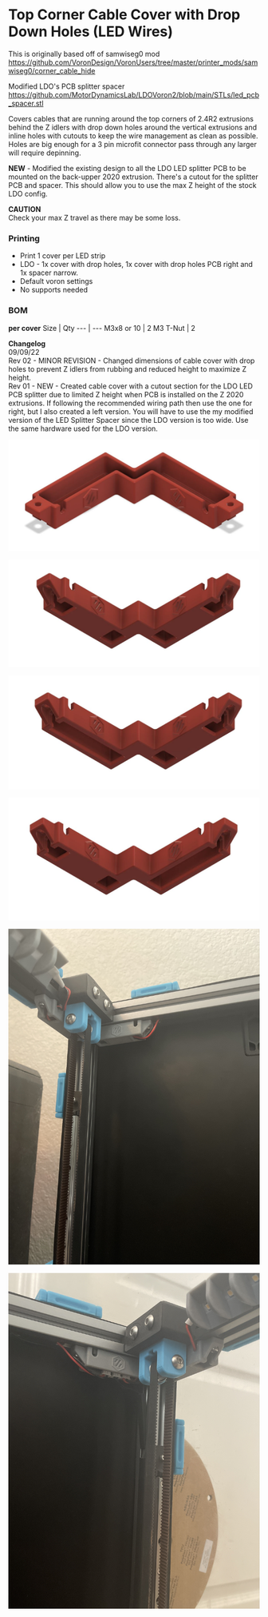 # Top Corner Cable Cover with Drop Down Holes (LED Wires)

This is originally based off of samwiseg0 mod 
<br /> https://github.com/VoronDesign/VoronUsers/tree/master/printer_mods/samwiseg0/corner_cable_hide

Modified LDO's PCB splitter spacer
<br /> https://github.com/MotorDynamicsLab/LDOVoron2/blob/main/STLs/led_pcb_spacer.stl

Covers cables that are running around the top corners of 2.4R2 extrusions behind the Z idlers with drop down holes around the vertical extrusions and inline holes with cutouts to keep the wire management as clean as possible. Holes are big enough for a 3 pin microfit connector pass through any larger will require depinning.

**NEW** - Modified the existing design to all the LDO LED splitter PCB to be mounted on the back-upper 2020 extrusion. There's a cutout for the splitter PCB and spacer. This should allow you to use the max Z height of the stock LDO config.

**CAUTION**
<br /> Check your max Z travel as there may be some loss.

### Printing
  * Print 1 cover per LED strip
  * LDO - 1x cover with drop holes, 1x cover with drop holes PCB right and 1x spacer narrow.
  * Default voron settings
  * No supports needed

### BOM
**per cover**
Size | Qty
--- | ---
M3x8 or 10 | 2
M3 T-Nut | 2

**Changelog**
<br /> 09/09/22 
<br /> Rev 02 - MINOR REVISION - Changed dimensions of cable cover with drop holes to prevent Z idlers from rubbing and reduced height to maximize Z height. 
<br /> Rev 01 - NEW - Created cable cover with a cutout section for the LDO LED PCB splitter due to limited Z height when PCB is installed on the Z 2020 extrusions. If following the recommended wiring path then use the one for right, but I also created a left version. You will have to use the my modified version of the LED Splitter Spacer since the LDO version is too wide. Use the same hardware used for the LDO version.
 
![Top Corner Cable Cover](Images/top_corner_cable_cover_with_drop_holes_front.JPG)

![Top Corner Cable Cover](Images/top_corner_cable_cover_with_drop_holes_bottom.JPG)

![Top Corner Cable Cover](Images/top_corner_cable_cover_with_drop_holes_LDO_PCB_splitter_right.JPG)

![Top Corner Cable Cover](Images/top_corner_cable_cover_with_drop_holes_LDO_PCB_splitter_left.JPG)

![Top Corner Cable Cover](Images/top_corner_cable_cover_with_drop_holes_installed.JPG)

![Top Corner Cable Cover](Images/top_corner_cable_cover_with_drop_holes_LDO_PCB_splitter_left_right_installed.JPG)

